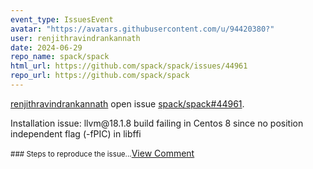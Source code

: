 ```yaml
---
event_type: IssuesEvent
avatar: "https://avatars.githubusercontent.com/u/94420380?"
user: renjithravindrankannath
date: 2024-06-29
repo_name: spack/spack
html_url: https://github.com/spack/spack/issues/44961
repo_url: https://github.com/spack/spack
---
```


<a href='https://github.com/renjithravindrankannath' target='_blank'>renjithravindrankannath</a> open issue <a href='https://github.com/spack/spack/issues/44961' target='_blank'>spack/spack#44961</a>.

<p>Installation issue: llvm@18.1.8 build failing in Centos 8 since no position independent flag (-fPIC) in libffi</p><small>### Steps to reproduce the issue...</small><a href='https://github.com/spack/spack/issues/44961' target='_blank'>View Comment</a>